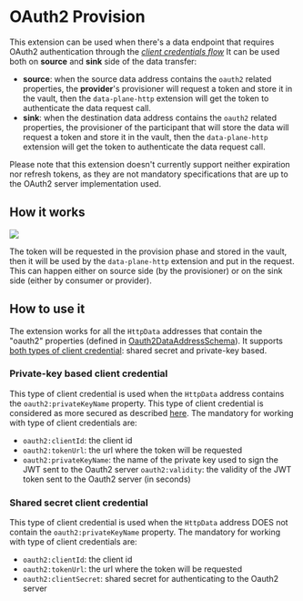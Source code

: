 # OAuth2 Provision

This extension can be used when there's a data endpoint that requires OAuth2 authentication through the
[*client credentials flow*](https://auth0.com/docs/get-started/authentication-and-authorization-flow/client-credentials-flow)
It can be used both on **source** and **sink** side of the data transfer:

- **source**: when the source data address contains the `oauth2` related properties, the **provider**'s provisioner
  will request a token and store it in the vault, then the `data-plane-http` extension will get the token
  to authenticate the data request call.
- **sink**: when the destination data address contains the `oauth2` related properties, the provisioner of the
  participant that will store the data will request a token and store it in the vault, then the
  `data-plane-http` extension will get the token to authenticate the data request call.

Please note that this extension doesn't currently support neither expiration nor refresh tokens, as they are not
mandatory specifications that are up to the OAuth2 server implementation used.

## How it works

![](docs/diagram.png)

The token will be requested in the provision phase and stored in the vault, then it will be used by the `data-plane-http`
extension and put in the request. This can happen either on source side (by the provisioner) or on the sink side (either
by consumer or provider).

## How to use it

The extension works for all the `HttpData` addresses that contain the "oauth2" properties (defined in
[Oauth2DataAddressSchema](src/main/java/org/eclipse/edc/connector/provision/oauth2/Oauth2DataAddressSchema.java)).
It supports [both types of client credential](https://connect2id.com/products/server/docs/guides/oauth-client-authentication#credential-types):
shared secret and private-key based.

### Private-key based client credential

This type of client credential is used when the `HttpData` address contains the `oauth2:privateKeyName` property. This type of client
credential is considered as more secured as described [here](https://connect2id.com/products/server/docs/guides/oauth-client-authentication#private-key-auth-is-more-secure).
The mandatory for working with type of client credentials are:

- `oauth2:clientId`: the client id
- `oauth2:tokenUrl`: the url where the token will be requested
- `oauth2:privateKeyName`: the name of the private key used to sign the JWT sent to the Oauth2 server
  `oauth2:validity`: the validity of the JWT token sent to the Oauth2 server (in seconds)

### Shared secret client credential

This type of client credential is used when the `HttpData` address DOES not contain the `oauth2:privateKeyName` property.
The mandatory for working with type of client credentials are:

- `oauth2:clientId`: the client id
- `oauth2:tokenUrl`: the url where the token will be requested
- `oauth2:clientSecret`: shared secret for authenticating to the Oauth2 server

